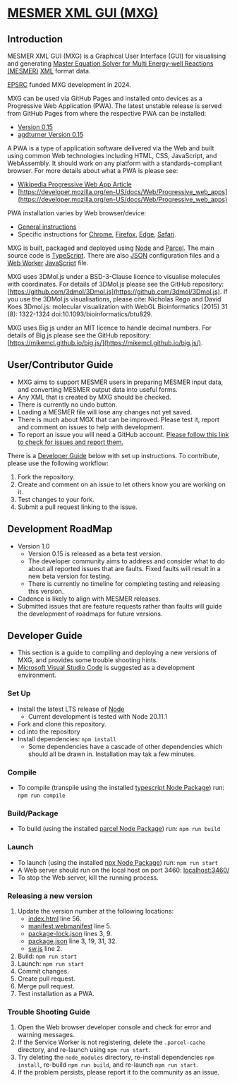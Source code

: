 # [MESMER XML GUI (MXG)](https://github.com/mesmer-kinetics/mxg)

## Introduction

MESMER XML GUI (MXG) is a Graphical User Interface (GUI) for visualising and generating [Master Equation Solver for Multi Energy-well Reactions (MESMER)](https://github.com/MESMER-kinetics/MESMER-code) [XML](https://en.wikipedia.org/wiki/XML) format data.

[EPSRC](https://www.ukri.org/councils/epsrc/) funded MXG development in 2024.

MXG can be used via GitHub Pages and installed onto devices as a Progressive Web Application (PWA). The latest unstable release is served from GitHub Pages from where the respective PWA can be installed:
 - [Version 0.15](https://mesmer-kinetics.github.io/mxg/dist/0.15/)
 - [agdturner Version 0.15](https://agdturner.github.io/mxg/dist/0.15/)

A PWA is a type of application software delivered via the Web and built using common Web technologies including HTML, CSS, JavaScript, and WebAssembly. It should work on any platform with a standards-compliant browser. For more details about what a PWA is please see:
- [Wikipedia Progressive Web App Article](https://en.wikipedia.org/wiki/Progressive_web_app)
- [https://developer.mozilla.org/en-US/docs/Web/Progressive_web_apps](https://developer.mozilla.org/en-US/docs/Web/Progressive_web_apps)

PWA installation varies by Web browser/device:
- [General instructions](https://developer.mozilla.org/en-US/docs/Web/Progressive_web_apps/Guides/Installing)
- Specific instructions for [Chrome](https://support.google.com/chrome/answer/9658361), [Firefox](https://developer.mozilla.org/en-US/docs/Web/Progressive_web_apps/Guides/Installing), [Edge](https://learn.microsoft.com/en-us/microsoft-edge/progressive-web-apps-chromium/ux), [Safari](https://support.apple.com/en-gb/104996).

MXG is built, packaged and deployed using [Node](https://nodejs.org/) and [Parcel](https://parceljs.org/). The main source code is [TypeScript](https://www.typescriptlang.org/). There are also [JSON](https://www.json.org/json-en.html) configuration files and a [Web Worker](https://en.wikipedia.org/wiki/Web_worker) [JavaScript](https://en.wikipedia.org/wiki/JavaScript) file.

MXG uses 3DMol.js under a BSD-3-Clause licence to visualise molecules with coordinates. For details of 3DMol.js please see the GitHub repository: [https://github.com/3dmol/3Dmol.js](https://github.com/3dmol/3Dmol.js). If you use the 3DMol.js visualisations, please cite: Nicholas Rego and David Koes 3Dmol.js: molecular visualization with WebGL Bioinformatics (2015) 31 (8): 1322-1324 doi:10.1093/bioinformatics/btu829.

MXG uses Big.js under an MIT licence to handle decimal numbers. For details of Big.js please see the GitHub repository: [https://mikemcl.github.io/big.js/](https://mikemcl.github.io/big.js/).


## User/Contributor Guide
- MXG aims to support MESMER users in preparing MESMER input data, and converting MESMER output data into useful forms.
- Any XML that is created by MXG should be checked.
- There is currently no undo button.
- Loading a MESMER file will lose any changes not yet saved.
- There is much about MGX that can be improved. Please test it, report and comment on issues to help with development.
- To report an issue you will need a GitHub account. [Please follow this link to check for issues and report them.](https://github.com/MESMER-kinetics/mxg/issues)  

There is a [Developer Guide](#developer-guide) below with set up instructions. To contribute, please use the following workflow:
1. Fork the repository.
2. Create and comment on an issue to let others know you are working on it.
3. Test changes to your fork.
4. Submit a pull request linking to the issue.


## Development RoadMap
- Version 1.0
  - Version 0.15 is released as a beta test version.
  - The developer community aims to address and consider what to do about all reported issues that are faults. Fixed faults will result in a new beta version for testing.
  - There is currently no timeline for completing testing and releasing this version.
- Cadence is likely to align with MESMER releases.
- Submitted issues that are feature requests rather than faults will guide the development of roadmaps for future versions.


## Developer Guide
- This section is a guide to compiling and deploying a new versions of MXG, and provides some trouble shooting hints.
- [Microsoft Visual Studio Code](https://code.visualstudio.com/) is suggested as a development environment.

### Set Up
- Install the latest LTS release of [Node](https://nodejs.org/)
  - Current development is tested with Node 20.11.1
- Fork and clone this repository.
- cd into the repository
- Install dependencies:
`npm install`
  - Some dependencies have a cascade of other dependencies which should all be drawn in. Installation may tak a few minutes.

### Compile
- To compile (transpile using the installed [typescript Node Package](https://www.npmjs.com/package/typescript)) run:
`npm run compile`

### Build/Package
- To build (using the installed [parcel Node Package](https://www.npmjs.com/package/parcel)) run:
`npm run build`

### Launch
- To launch (using the installed [npx Node Package](https://www.npmjs.com/package/npx)) run:
`npm run start`
- A Web server should run on the local host on port 3460:
[localhost:3460/](http://localhost:3460/)
- To stop the Web server, kill the running process.

### Releasing a new version
1. Update the version number at the following locations:
   - [index.html](../src/index.html) line 56.
   - [manifest.webmanifest](../src/manifest.webmanifest) line 5.
   - [package-lock.json](../src/package-lock.json) lines 3, 9.
   - [package.json](../package.json) line 3, 19, 31, 32.
   - [sw.js](../sw.js) line 2.
2. Build:
   `npm run start`
3. Launch:
   `npm run start`
4. Commit changes.
5. Create pull request.
6. Merge pull request.
7. Test installation as a PWA.

### Trouble Shooting Guide
1. Open the Web browser developer console and check for error and warning messages.
2. If the Service Worker is not registering, delete the `.parcel-cache` directory, and re-launch using `npm run start`.
3. Try deleting the `node_modules` directory, re-install dependencies `npm install`, re-build `npm run build`, and re-launch `npm run start`.
4. If the problem persists, please report it to the community as an issue.
